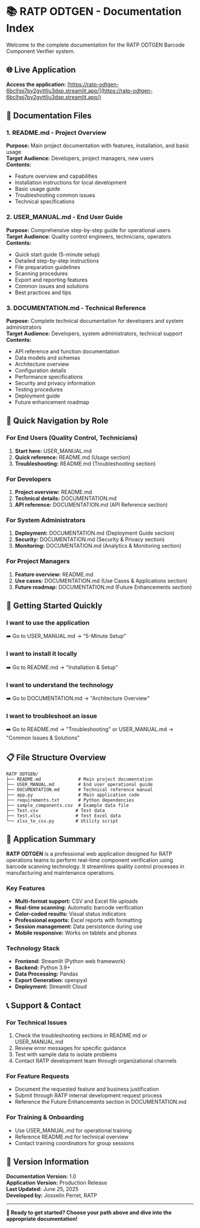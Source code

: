 # 📚 RATP ODTGEN - Documentation Index

Welcome to the complete documentation for the RATP ODTGEN Barcode Component Verifier system.

## 🌐 Live Application
**Access the application:** [https://ratp-odtgen-6bclhpj7py2gyttlju3dsp.streamlit.app/](https://ratp-odtgen-6bclhpj7py2gyttlju3dsp.streamlit.app/)

## 📖 Documentation Files

### 1. README.md - Project Overview
**Purpose:** Main project documentation with features, installation, and basic usage  
**Target Audience:** Developers, project managers, new users  
**Contents:**
- Feature overview and capabilities
- Installation instructions for local development
- Basic usage guide
- Troubleshooting common issues
- Technical specifications

### 2. USER_MANUAL.md - End User Guide
**Purpose:** Comprehensive step-by-step guide for operational users  
**Target Audience:** Quality control engineers, technicians, operators  
**Contents:**
- Quick start guide (5-minute setup)
- Detailed step-by-step instructions
- File preparation guidelines
- Scanning procedures
- Export and reporting features
- Common issues and solutions
- Best practices and tips

### 3. DOCUMENTATION.md - Technical Reference
**Purpose:** Complete technical documentation for developers and system administrators  
**Target Audience:** Developers, system administrators, technical support  
**Contents:**
- API reference and function documentation
- Data models and schemas
- Architecture overview
- Configuration details
- Performance specifications
- Security and privacy information
- Testing procedures
- Deployment guide
- Future enhancement roadmap

## 🎯 Quick Navigation by Role

### For End Users (Quality Control, Technicians)
1. **Start here:** USER_MANUAL.md
2. **Quick reference:** README.md (Usage section)
3. **Troubleshooting:** README.md (Troubleshooting section)

### For Developers
1. **Project overview:** README.md
2. **Technical details:** DOCUMENTATION.md
3. **API reference:** DOCUMENTATION.md (API Reference section)

### For System Administrators
1. **Deployment:** DOCUMENTATION.md (Deployment Guide section)
2. **Security:** DOCUMENTATION.md (Security & Privacy section)
3. **Monitoring:** DOCUMENTATION.md (Analytics & Monitoring section)

### For Project Managers
1. **Feature overview:** README.md
2. **Use cases:** DOCUMENTATION.md (Use Cases & Applications section)
3. **Future roadmap:** DOCUMENTATION.md (Future Enhancements section)

## 🚀 Getting Started Quickly

### I want to use the application
➡️ Go to USER_MANUAL.md → "5-Minute Setup"

### I want to install it locally
➡️ Go to README.md → "Installation & Setup"

### I want to understand the technology
➡️ Go to DOCUMENTATION.md → "Architecture Overview"

### I want to troubleshoot an issue
➡️ Go to README.md → "Troubleshooting" or USER_MANUAL.md → "Common Issues & Solutions"

## 📋 File Structure Overview

```
RATP ODTGEN/
├── README.md              # Main project documentation
├── USER_MANUAL.md         # End user operational guide
├── DOCUMENTATION.md       # Technical reference manual
├── app.py                 # Main application code
├── requirements.txt       # Python dependencies
├── sample_components.csv  # Example data file
├── Test.csv              # Test data
├── Test.xlsx             # Test Excel data
└── xlsx_to_csv.py        # Utility script
```

## 🔧 Application Summary

**RATP ODTGEN** is a professional web application designed for RATP operations teams to perform real-time component verification using barcode scanning technology. It streamlines quality control processes in manufacturing and maintenance operations.

### Key Features
- **Multi-format support:** CSV and Excel file uploads
- **Real-time scanning:** Automatic barcode verification
- **Color-coded results:** Visual status indicators
- **Professional exports:** Excel reports with formatting
- **Session management:** Data persistence during use
- **Mobile responsive:** Works on tablets and phones

### Technology Stack
- **Frontend:** Streamlit (Python web framework)
- **Backend:** Python 3.9+
- **Data Processing:** Pandas
- **Export Generation:** openpyxl
- **Deployment:** Streamlit Cloud

## 📞 Support & Contact

### For Technical Issues
1. Check the troubleshooting sections in README.md or USER_MANUAL.md
2. Review error messages for specific guidance
3. Test with sample data to isolate problems
4. Contact RATP development team through organizational channels

### For Feature Requests
- Document the requested feature and business justification
- Submit through RATP internal development request process
- Reference the Future Enhancements section in DOCUMENTATION.md

### For Training & Onboarding
- Use USER_MANUAL.md for operational training
- Reference README.md for technical overview
- Contact training coordinators for group sessions

## 🎯 Version Information

**Documentation Version:** 1.0  
**Application Version:** Production Release  
**Last Updated:** June 25, 2025  
**Developed by:** Josselin Perret, RATP

---

**🚀 Ready to get started? Choose your path above and dive into the appropriate documentation!**
